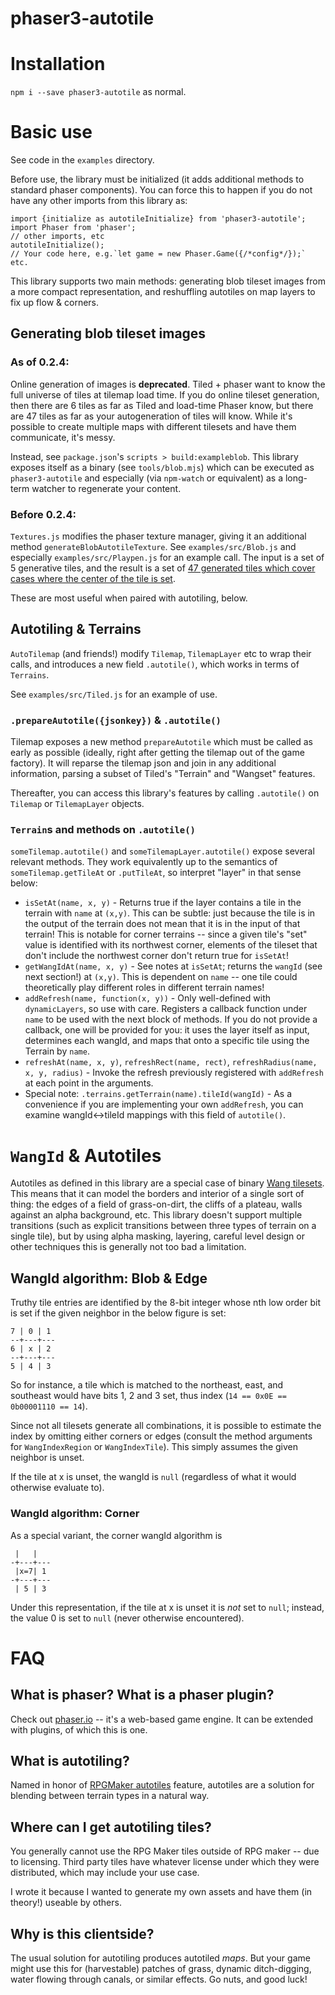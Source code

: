 # phaser3-autotile

# Installation
`npm i --save phaser3-autotile` as normal.

# Basic use
See code in the `examples` directory.

Before use, the library must be initialized (it adds additional methods to standard phaser components). You can force this to happen if you do not have any other imports from this library as:
```
import {initialize as autotileInitialize} from 'phaser3-autotile';
import Phaser from 'phaser';
// other imports, etc
autotileInitialize();
// Your code here, e.g.`let game = new Phaser.Game({/*config*/});` etc.
```

This library supports two main methods: generating blob tileset images from a more compact representation, and reshuffling autotiles on map layers to fix up flow & corners.

## Generating blob tileset images
### As of 0.2.4:
Online generation of images is **deprecated**. Tiled + phaser want to know the full universe of tiles at tilemap load time. If you do online tileset generation, then there are 6 tiles as far as Tiled and load-time Phaser know, but there are 47 tiles as far as your autogeneration of tiles will know. While it's possible to create multiple maps with different tilesets and have them communicate, it's messy.

Instead, see `package.json`'s `scripts > build:exampleblob`. This library exposes itself as a binary (see `tools/blob.mjs`) which can be executed as `phaser3-autotile` and especially (via `npm-watch` or equivalent) as a long-term watcher to regenerate your content.

### Before 0.2.4:

`Textures.js` modifies the phaser texture manager, giving it an additional method `generateBlobAutotileTexture`. See `examples/src/Blob.js` and especially `examples/src/Playpen.js` for an example call. The input is a set of 5 generative tiles, and the result is a set of [47 generated tiles which cover cases where the center of the tile is set](http://www.cr31.co.uk/stagecast/wang/blob.html).

These are most useful when paired with autotiling, below.

## Autotiling & Terrains
`AutoTilemap` (and friends!) modify `Tilemap`, `TilemapLayer` etc to wrap their calls, and introduces a new field `.autotile()`, which works in terms of `Terrains`.

See `examples/src/Tiled.js` for an example of use.

### `.prepareAutotile({jsonkey})` & `.autotile()`
Tilemap exposes a new method `prepareAutotile` which must be called as early as possible (ideally, right after getting the tilemap out of the game factory). It will reparse the tilemap json and join in any additional information, parsing a subset of Tiled's "Terrain" and "Wangset" features.

Thereafter, you can access this library's features by calling `.autotile()` on `Tilemap` or `TilemapLayer` objects.

### `Terrain`s and methods on `.autotile()`
`someTilemap.autotile()` and `someTilemapLayer.autotile()` expose several relevant methods. They work equivalently up to the semantics of `someTilemap.getTileAt` or `.putTileAt`, so interpret "layer" in that sense below:
* `isSetAt(name, x, y)` - Returns true if the layer contains a tile in the terrain with `name` at `(x,y)`. This can be subtle: just because the tile is in the output of the terrain does not mean that it is in the input of that terrain! This is notable for corner terrains -- since a given tile's "set" value is identified with its northwest corner, elements of the tileset that don't include the northwest corner don't return true for `isSetAt`!
* `getWangIdAt(name, x, y)` - See notes at `isSetAt`; returns the `wangId` (see next section!) at `(x,y)`. This is dependent on `name` -- one tile could theoretically play different roles in different terrain names!
* `addRefresh(name, function(x, y))` - Only well-defined with `dynamicLayers`, so use with care. Registers a callback function under `name` to be used with the next block of methods. If you do not provide a callback, one will be provided for you: it uses the layer itself as input, determines each wangId, and maps that onto a specific tile using the Terrain by `name`.
* `refreshAt(name, x, y)`, `refreshRect(name, rect)`, `refreshRadius(name, x, y, radius)` - Invoke the refresh previously registered with `addRefresh` at each point in the arguments.
* Special note: `.terrains.getTerrain(name).tileId(wangId)` - As a convenience if you are implementing your own `addRefresh`, you can examine wangId<->tileId mappings with this field of `autotile()`.

# `WangId` & Autotiles
Autotiles as defined in this library are a special case of binary [Wang tilesets](http://www.cr31.co.uk/stagecast/wang/intro.html). This means that it can model the borders and interior of a single sort of thing: the edges of a field of grass-on-dirt, the cliffs of a plateau, walls against an alpha background, etc. This library doesn't support multiple transitions (such as explicit transitions between three types of terrain on a single tile), but by using alpha masking, layering, careful level design or other techniques this is generally not too bad a limitation.

## WangId algorithm: Blob & Edge
Truthy tile entries are identified by the 8-bit integer whose nth low order bit is set if the given neighbor in the below figure is set:
```
7 | 0 | 1
--+---+---
6 | x | 2
--+---+---
5 | 4 | 3
```
So for instance, a tile which is matched to the northeast, east, and southeast would have bits 1, 2 and 3 set, thus index (`14 == 0x0E == 0b00001110 == 14`).

Since not all tilesets generate all combinations, it is possible to estimate the index by omitting either corners or edges (consult the method arguments for `WangIndexRegion` or `WangIndexTile`). This simply assumes the given neighbor is unset.

If the tile at x is unset, the wangId is `null` (regardless of what it would otherwise evaluate to).

### WangId algorithm: Corner
As a special variant, the corner wangId algorithm is
```
 |   |   
-+---+---
 |x=7| 1
-+---+---
 | 5 | 3
```
Under this representation, if the tile at x is unset it is *not* set to `null`; instead, the value 0 is set to `null` (never otherwise encountered).

# FAQ

## What is phaser? What is a phaser plugin?
Check out [phaser.io]() -- it's a web-based game engine. It can be extended with plugins, of which this is one.

## What is autotiling?
Named in honor of [RPGMaker autotiles](https://blog.rpgmakerweb.com/tutorials/tutorial-how-autotiles-work/) feature, autotiles are a solution for blending between terrain types in a natural way.

## Where can I get autotiling tiles?
You generally cannot use the RPG Maker tiles outside of RPG maker -- due to licensing. Third party tiles have whatever license under which they were distributed, which may include your use case.

I wrote it because I wanted to generate my own assets and have them (in theory!) useable by others.

## Why is this clientside?
The usual solution for autotiling produces autotiled *maps*. But your game might use this for (harvestable) patches of grass, dynamic ditch-digging, water flowing through canals, or similar effects. Go nuts, and good luck!